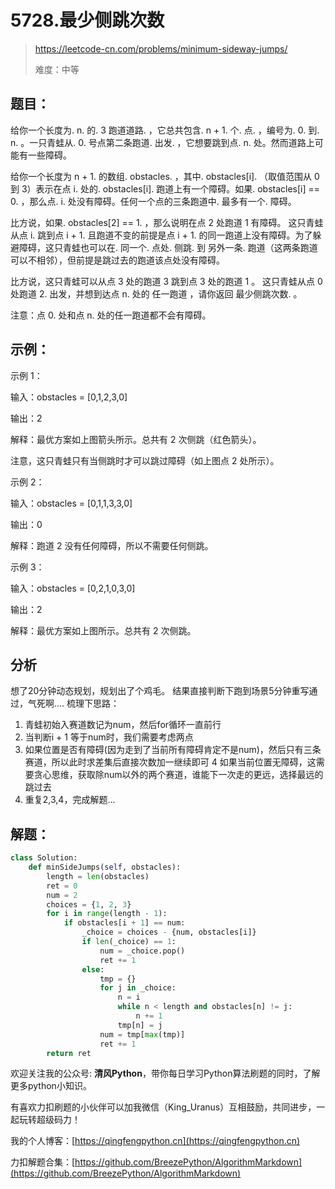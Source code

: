 # 5728.最少侧跳次数
> https://leetcode-cn.com/problems/minimum-sideway-jumps/
> 
> 难度：中等

## 题目：

给你一个长度为. n. 的. 3 跑道道路. ，它总共包含. n + 1. 个. 点. ，编号为. 0. 到. n. 。一只青蛙从. 0. 号点第二条跑道. 出发. ，它想要跳到点. n. 处。然而道路上可能有一些障碍。

给你一个长度为 n + 1. 的数组. obstacles. ，其中. obstacles[i]. （取值范围从 0 到 3）表示在点 i. 处的. obstacles[i]. 跑道上有一个障碍。如果. obstacles[i] == 0. ，那么点. i. 处没有障碍。任何一个点的三条跑道中. 最多有一个. 障碍。

比方说，如果. obstacles[2] == 1. ，那么说明在点 2 处跑道 1 有障碍。
这只青蛙从点 i. 跳到点 i + 1. 且跑道不变的前提是点 i + 1. 的同一跑道上没有障碍。为了躲避障碍，这只青蛙也可以在. 同一个. 点处. 侧跳. 到 另外一条. 跑道（这两条跑道可以不相邻），但前提是跳过去的跑道该点处没有障碍。

比方说，这只青蛙可以从点 3 处的跑道 3 跳到点 3 处的跑道 1 。
这只青蛙从点 0 处跑道 2. 出发，并想到达点 n. 处的 任一跑道 ，请你返回 最少侧跳次数. 。

注意：点 0. 处和点 n. 处的任一跑道都不会有障碍。

## 示例：

示例 1：

输入：obstacles = [0,1,2,3,0]

输出：2 

解释：最优方案如上图箭头所示。总共有 2 次侧跳（红色箭头）。

注意，这只青蛙只有当侧跳时才可以跳过障碍（如上图点 2 处所示）。

示例 2：

输入：obstacles = [0,1,1,3,3,0]

输出：0

解释：跑道 2 没有任何障碍，所以不需要任何侧跳。

示例 3：

输入：obstacles = [0,2,1,0,3,0]

输出：2

解释：最优方案如上图所示。总共有 2 次侧跳。


## 分析

想了20分钟动态规划，规划出了个鸡毛。 
结果直接判断下跑到场景5分钟重写通过，气死啊....
梳理下思路：
1. 青蛙初始入赛道数记为num，然后for循环一直前行
2. 当判断i + 1 等于num时，我们需要考虑两点
3. 如果位置是否有障碍(因为走到了当前所有障碍肯定不是num)，然后只有三条赛道，所以此时求差集后直接次数加一继续即可
4  如果当前位置无障碍，这需要贪心思维，获取除num以外的两个赛道，谁能下一次走的更远，选择最远的跳过去
5. 重复2,3,4，完成解题...

## 解题：

```python
class Solution:
    def minSideJumps(self, obstacles):
        length = len(obstacles)
        ret = 0
        num = 2
        choices = {1, 2, 3}
        for i in range(length - 1):
            if obstacles[i + 1] == num:
                _choice = choices - {num, obstacles[i]}
                if len(_choice) == 1:
                    num = _choice.pop()
                    ret += 1
                else:
                    tmp = {}
                    for j in _choice:
                        n = i
                        while n < length and obstacles[n] != j:
                            n += 1
                        tmp[n] = j
                    num = tmp[max(tmp)]
                    ret += 1
        return ret
```

欢迎关注我的公众号: **清风Python**，带你每日学习Python算法刷题的同时，了解更多python小知识。

有喜欢力扣刷题的小伙伴可以加我微信（King_Uranus）互相鼓励，共同进步，一起玩转超级码力！

我的个人博客：[https://qingfengpython.cn](https://qingfengpython.cn)

力扣解题合集：[https://github.com/BreezePython/AlgorithmMarkdown](https://github.com/BreezePython/AlgorithmMarkdown)
